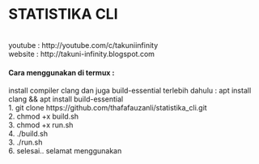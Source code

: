 <h1>STATISTIKA CLI</h1><br>
youtube : http://youtube.com/c/takuniinfinity<br>
website : http://takuni-infinity.blogspot.com<p>
  <h4>Cara menggunakan di termux :</h4>
  install compiler clang dan juga build-essential terlebih dahulu : apt install clang && apt install build-essential<br>
  1. git clone https://github.com/thafafauzanli/statistika_cli.git<br>
  2. chmod +x build.sh<br>
  3. chmod +x run.sh<br>
  4. ./build.sh<br>
  3. ./run.sh<br>
  6. selesai.. selamat menggunakan
